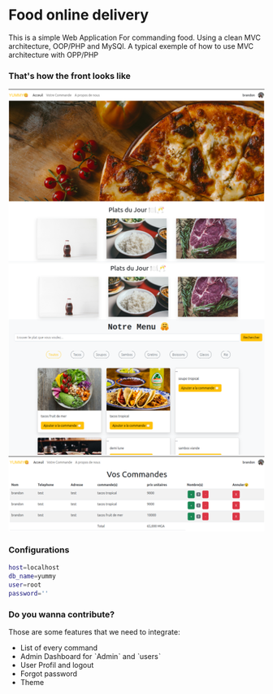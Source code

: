 
# Food online delivery
This is a simple Web Application For commanding food. Using a clean MVC architecture, OOP/PHP and MySQl. A typical exemple of how to use MVC architecture with OPP/PHP

### That's how the front looks like
<img src='./assets/screenShoot/Capture d’écran du 2024-11-01 10-07-47.png' />
<img src='./assets/screenShoot/Capture d’écran du 2024-11-01 10-08-27.png' />
<img src='./assets/screenShoot/Capture d’écran du 2024-11-01 10-08-59.png' />

### Configurations

```bash
host=localhost
db_name=yummy
user=root
password=''
```
### Do you wanna contribute?
Those are some features that we need to integrate:
<ul>
<li>List of every command</li>
  <li>Admin Dashboard for ˋAdminˋ and ˋusersˋ</li>
  <li>User Profil and logout</li>
  <li>Forgot password </li>
  <li>Theme</li>
</ul>




